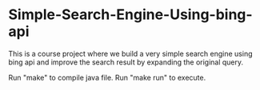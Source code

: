 # Simple-Search-Engine-Using-bing-api
This is a course project where we build a very simple search engine using bing api and improve the search result by expanding the original query.

Run "make" to compile java file.
Run "make run" to execute.
